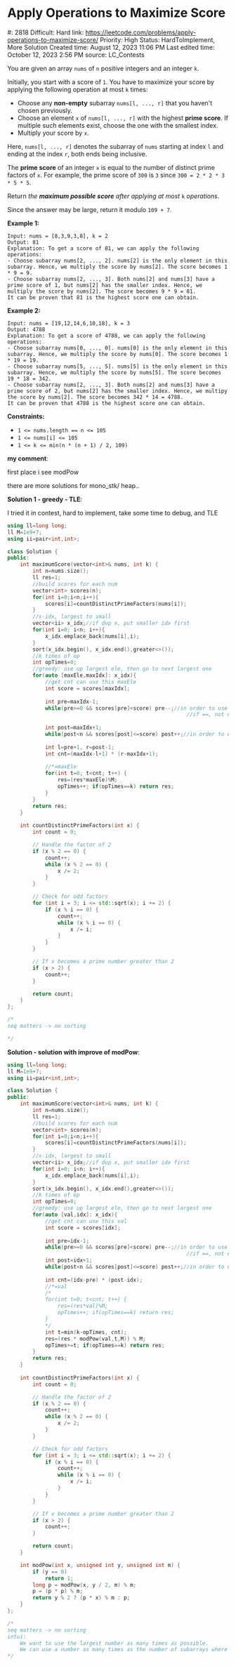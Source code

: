 # Apply Operations to Maximize Score

#: 2818
Difficult: Hard
link: https://leetcode.com/problems/apply-operations-to-maximize-score/
Priority: High
Status: HardToImplement, More Solution
Created time: August 12, 2023 11:06 PM
Last edited time: October 12, 2023 2:56 PM
source: LC_Contests

You are given an array `nums` of `n` positive integers and an integer `k`.

Initially, you start with a score of `1`. You have to maximize your score by applying the following operation at most `k` times:

- Choose any **non-empty** subarray `nums[l, ..., r]` that you haven't chosen previously.
- Choose an element `x` of `nums[l, ..., r]` with the highest **prime score**. If multiple such elements exist, choose the one with the smallest index.
- Multiply your score by `x`.

Here, `nums[l, ..., r]` denotes the subarray of `nums` starting at index `l` and ending at the index `r`, both ends being inclusive.

The **prime score** of an integer `x` is equal to the number of distinct prime factors of `x`. For example, the prime score of `300` is `3` since `300 = 2 * 2 * 3 * 5 * 5`.

Return *the **maximum possible score** after applying at most* `k` *operations*.

Since the answer may be large, return it modulo `109 + 7`.

**Example 1:**

```
Input: nums = [8,3,9,3,8], k = 2
Output: 81
Explanation: To get a score of 81, we can apply the following operations:
- Choose subarray nums[2, ..., 2]. nums[2] is the only element in this subarray. Hence, we multiply the score by nums[2]. The score becomes 1 * 9 = 9.
- Choose subarray nums[2, ..., 3]. Both nums[2] and nums[3] have a prime score of 1, but nums[2] has the smaller index. Hence, we multiply the score by nums[2]. The score becomes 9 * 9 = 81.
It can be proven that 81 is the highest score one can obtain.
```

**Example 2:**

```
Input: nums = [19,12,14,6,10,18], k = 3
Output: 4788
Explanation: To get a score of 4788, we can apply the following operations:
- Choose subarray nums[0, ..., 0]. nums[0] is the only element in this subarray. Hence, we multiply the score by nums[0]. The score becomes 1 * 19 = 19.
- Choose subarray nums[5, ..., 5]. nums[5] is the only element in this subarray. Hence, we multiply the score by nums[5]. The score becomes 19 * 18 = 342.
- Choose subarray nums[2, ..., 3]. Both nums[2] and nums[3] have a prime score of 2, but nums[2] has the smaller index. Hence, we multipy the score by nums[2]. The score becomes 342 * 14 = 4788.
It can be proven that 4788 is the highest score one can obtain.

```

**Constraints:**

- `1 <= nums.length == n <= 105`
- `1 <= nums[i] <= 105`
- `1 <= k <= min(n * (n + 1) / 2, 109)`

**my comment**:

first place i see modPow

there are more solutions for mono_stk/ heap..

**Solution 1 - greedy - TLE**:

I tried it in contest, hard to implement, take some time to debug, and TLE

```cpp
using ll=long long;
ll M=1e9+7;
using ii=pair<int,int>;

class Solution {
public:
    int maximumScore(vector<int>& nums, int k) {
        int n=nums.size();
        ll res=1;
        //build scores for each num
        vector<int> scores(n);
        for(int i=0;i<n;i++){
            scores[i]=countDistinctPrimeFactors(nums[i]);
        }
        //x-idx, largest to small
        vector<ii> x_idx;//if dup x, put smaller idx first
        for(int i=0; i<n; i++){
            x_idx.emplace_back(nums[i],i);
        }
        sort(x_idx.begin(), x_idx.end(),greater<>());
        //k times of op
        int opTimes=0;
        //greedy: use up largest ele, then go to next largest one
        for(auto [maxEle,maxIdx]: x_idx){
            //get cnt can use this maxEle
            int score = scores[maxIdx];
            
            int pre=maxIdx-1;
            while(pre>=0 && scores[pre]<score) pre--;//in order to use cur val, pre score should be < cur score 
                                                         //if ==, not use current one
            
            int post=maxIdx+1;
            while(post<n && scores[post]<=score) post++;//in order to use cur val, later score should be <= cur score 
            
            int l=pre+1, r=post-1;
            int cnt=(maxIdx-l+1) * (r-maxIdx+1);
            
            //*=maxEle
            for(int t=0; t<cnt; t++) {
                res=(res*maxEle)%M;
                opTimes++; if(opTimes==k) return res;
            }
        }
        return res;
    }
    
    int countDistinctPrimeFactors(int x) {
        int count = 0;

        // Handle the factor of 2
        if (x % 2 == 0) {
            count++;
            while (x % 2 == 0) {
                x /= 2;
            }
        }

        // Check for odd factors
        for (int i = 3; i <= std::sqrt(x); i += 2) {
            if (x % i == 0) {
                count++;
                while (x % i == 0) {
                    x /= i;
                }
            }
        }

        // If x becomes a prime number greater than 2
        if (x > 2) {
            count++;
        }

        return count;
    }
};

/*
seq matters -> no sorting

*/
```

**Solution - solution with improve of modPow**:

```cpp
using ll=long long;
ll M=1e9+7;
using ii=pair<int,int>;

class Solution {
public:
    int maximumScore(vector<int>& nums, int k) {
        int n=nums.size();
        ll res=1;
        //build scores for each num
        vector<int> scores(n);
        for(int i=0;i<n;i++){
            scores[i]=countDistinctPrimeFactors(nums[i]);
        }
        //x-idx, largest to small
        vector<ii> x_idx;//if dup x, put smaller idx first
        for(int i=0; i<n; i++){
            x_idx.emplace_back(nums[i],i);
        }
        sort(x_idx.begin(), x_idx.end(),greater<>());
        //k times of op
        int opTimes=0;
        //greedy: use up largest ele, then go to next largest one
        for(auto [val,idx]: x_idx){
            //get cnt can use this val
            int score = scores[idx];
            
            int pre=idx-1;
            while(pre>=0 && scores[pre]<score) pre--;//in order to use cur val, pre score should be < cur score 
                                                         //if ==, not use current one
            int post=idx+1;
            while(post<n && scores[post]<=score) post++;//in order to use cur val, later score should be <= cur score 
            
            int cnt=(idx-pre) * (post-idx);
            //*=val
            /*
            for(int t=0; t<cnt; t++) {
                res=(res*val)%M;
                opTimes++; if(opTimes==k) return res;
            }
            */
            int t=min(k-opTimes, cnt);
            res=(res * modPow(val,t,M)) % M;
            opTimes+=t; if(opTimes==k) return res;
        }
        return res;
    }
    
    int countDistinctPrimeFactors(int x) {
        int count = 0;

        // Handle the factor of 2
        if (x % 2 == 0) {
            count++;
            while (x % 2 == 0) {
                x /= 2;
            }
        }

        // Check for odd factors
        for (int i = 3; i <= std::sqrt(x); i += 2) {
            if (x % i == 0) {
                count++;
                while (x % i == 0) {
                    x /= i;
                }
            }
        }

        // If x becomes a prime number greater than 2
        if (x > 2) {
            count++;
        }

        return count;
    }

    int modPow(int x, unsigned int y, unsigned int m) {
        if (y == 0)
            return 1;
        long p = modPow(x, y / 2, m) % m;
        p = (p * p) % m;
        return y % 2 ? (p * x) % m : p;
    }
};

/*
seq matters -> no sorting
intui:
    We want to use the largest number as many times as possible.
    We can use a number as many times as the number of subarrays where that number has the largest prime score.
*/
```
